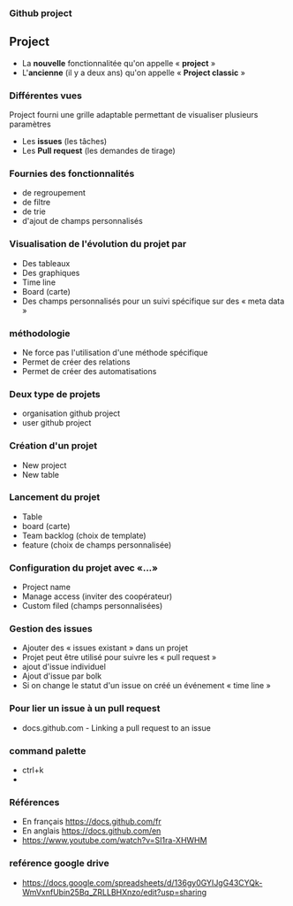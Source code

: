 ### Github project

## Project

- La **nouvelle** fonctionnalitée qu'on appelle « **project** »
- L'**ancienne** (il y a deux ans) qu'on appelle « **Project classic** »

### Différentes vues

Project fourni une grille adaptable permettant de visualiser plusieurs paramètres

- Les **issues** (les tâches)
- Les **Pull request** (les demandes de tirage)

### Fournies des fonctionnalités

- de regroupement
- de filtre
- de trie
- d'ajout de champs personnalisés

### Visualisation de l'évolution du projet par

- Des tableaux
- Des graphiques
- Time line
- Board (carte)
- Des champs personnalisés pour un suivi spécifique sur des « meta data »

### méthodologie

- Ne force pas l'utilisation d'une méthode spécifique
- Permet de créer des relations
- Permet de créer des automatisations

### Deux type de projets

- organisation github project
- user github project

### Création d'un projet

- New project
- New table

### Lancement du projet

- Table
- board (carte)
- Team backlog (choix de template)
- feature (choix de champs personnalisée)

### Configuration du projet avec «...»

- Project name
- Manage access (inviter des coopérateur)
- Custom filed (champs personnalisées)

### Gestion des issues

- Ajouter des « issues existant » dans un projet
- Projet peut être utilisé pour suivre les « pull request »
- ajout d'issue individuel
- Ajout d'issue par bolk
- Si on change le statut d'un issue on créé un événement « time line »

### Pour lier un issue à un pull request
- docs.github.com - Linking a pull request to an issue


### command palette

- ctrl+k
-

### Références

- En français https://docs.github.com/fr
- En anglais https://docs.github.com/en
- https://www.youtube.com/watch?v=SI1ra-XHWHM

### reférence google drive
- https://docs.google.com/spreadsheets/d/136gy0GYIJgG43CYQk-WmVxnfUbin25Bq_ZRLLBHXnzo/edit?usp=sharing
